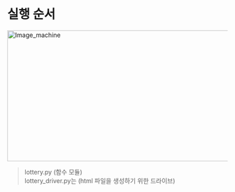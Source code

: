 실행 순서
========  

<img src="https://user-images.githubusercontent.com/66001539/120165243-54b36e80-c236-11eb-809b-3937fae19008.png" width="600px" height="300px" title="px(픽셀) 크기 설정" alt="Image_machine"></img><br/>  

> lottery.py (함수 모듈)  
> lottery_driver.py는 (html 파일을 생성하기 위한 드라이브)  
